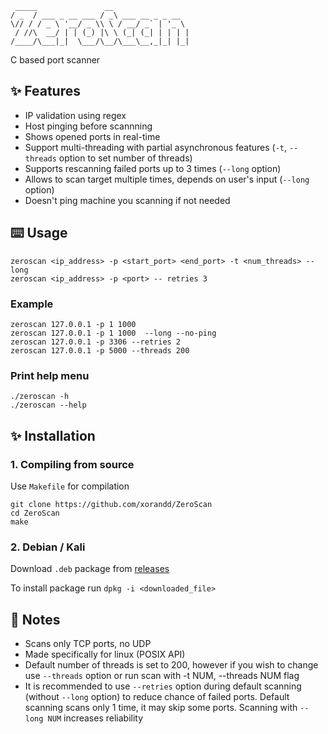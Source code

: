 ```
 _____               __                 
/ _  / ___ _ __ ___ / _\ ___ __ _ _ __  
\// / / _ \ '__/ _ \\ \ / __/ _` | '_ \ 
 / //\  __/ | | (_) |\ \ (_| (_| | | | |
/____/\___|_|  \___/\__/\___\__,_|_| |_|

```

C based port scanner

## ✨ Features
- IP validation using regex
- Host pinging before scannning
- Shows opened ports in real-time
- Support multi-threading with partial asynchronous features (`-t`, `--threads` option to set number of threads)
- Supports rescanning failed ports up to 3 times (`--long` option)
- Allows to scan target multiple times, depends on user's input (`--long` option)
- Doesn't ping machine you scanning if not needed

## ⌨️ Usage

```console
zeroscan <ip_address> -p <start_port> <end_port> -t <num_threads> --long
zeroscan <ip_address> -p <port> -- retries 3
```

### Example

```console
zeroscan 127.0.0.1 -p 1 1000
zeroscan 127.0.0.1 -p 1 1000  --long --no-ping
zeroscan 127.0.0.1 -p 3306 --retries 2
zeroscan 127.0.0.1 -p 5000 --threads 200
```

### Print help menu

```console
./zeroscan -h
./zeroscan --help
```

## ✨ Installation

### 1. Compiling from source

Use `Makefile` for compilation
```
git clone https://github.com/xorandd/ZeroScan
cd ZeroScan
make
```
### 2. Debian / Kali

Download `.deb` package from  [releases](https://github.com/xorandd/ZeroScan/releases)

To install package run `dpkg -i <downloaded_file>`

## 📝 Notes
- Scans only TCP ports, no UDP
- Made specifically for linux (POSIX API)
- Default number of threads is set to 200, however if you wish to change use `--threads` option
or run scan with -t NUM, --threads NUM flag
- It is recommended to use `--retries` option during default scanning (without `--long` option) to reduce chance of failed ports.
Default scanning scans only 1 time, it may skip some ports. Scanning with `--long NUM` increases reliability 
